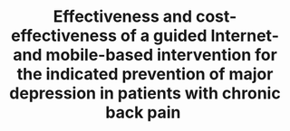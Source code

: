 --- 
abstract: '' 
authors: 
 - L Sander
 -  S Paganini
 -  J Lin
 -  S Schlicker
 -  admin
 -  C Buntrock
 -  ...
doi: '' 
featured: false 
publication: '*BMC psychiatry*, 10' 
publication_short: '' 
publishDate: '2017-01-01' 
title: 'Effectiveness and cost-effectiveness of a guided Internet-and mobile-based intervention for the indicated prevention of major depression in patients with chronic back pain ' 
url_code: '' 
url_dataset: '' 
url_pdf: '' 
url_poster: '' 
url_project: '' 
url_slides: '' 
url_source: '' 
url_video: '' 
---
